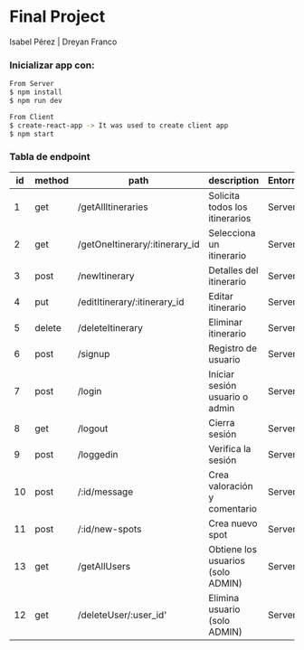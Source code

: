 # Final Project
Isabel Pérez | Dreyan Franco

 ### Inicializar app con:
 ```sh
 From Server
$ npm install 
$ npm run dev
```
 ```sh
 From Client
$ create-react-app -> It was used to create client app 
$ npm start
```

### Tabla de endpoint
| id | method | path | description | Entorno
| ------ | ------ | ------ | ------ | ------ |
| 1 | get | /getAllItineraries | Solicita todos los itinerarios | Server |
| 2 | get | /getOneItinerary/:itinerary_id | Selecciona un itinerario | Server |
| 3 | post | /newItinerary | Detalles del itinerario | Server |
| 4 | put | /editItinerary/:itinerary_id | Editar itinerario | Server |
| 5 | delete | /deleteItinerary | Eliminar itinerario  | Server |
| 6 | post | /signup | Registro de usuario | Server |
| 7 | post | /login | Iniciar sesión usuario o admin | Server |
| 8 | get | /logout | Cierra sesión | Server |
| 9 | post | /loggedin | Verifica la sesión | Server |
| 10 | post | /:id/message | Crea valoración y comentario | Server |
| 11 | post | /:id/new-spots | Crea nuevo spot | Server |
| 13 | get | /getAllUsers | Obtiene los usuarios (solo ADMIN)| Server |
| 12 | get | /deleteUser/:user_id' | Elimina usuario (solo ADMIN)  | Server |
